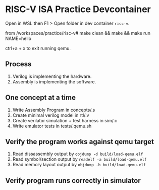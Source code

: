# RISC-V ISA Practice Devcontainer

Open in WSL then F1 > Open folder in dev container `risc-v`.

from /workspaces/practice/risc-v# make clean && make && make run NAME=hello

ctrl+a + x to exit running qemu.

## Process

1. Verilog is implementing the hardware.
1. Assembly is implementing the software.

## One concept at a time

1. Write Assembly Program in concepts/<concept>.s
2. Create minimal verilog model in rtl/<concept>.v
3. Create verilator simulation + test harness in sim/<concept>.c
4. Write emulator tests in tests/<concept>.qemu.sh


## Verify the program works against qemu target

1. Read dissassembly output by `objdump -d build/load-qemu.elf`
2. Read symbol/section output by `readelf -a build/load-qemu.elf`
3. Read memory layout output by `objdump -h build/load-qemu.elf`

## Verify program runs correctly in simulator